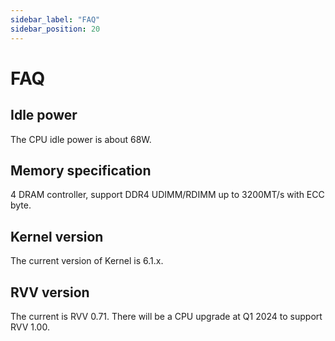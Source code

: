 ```yaml
---
sidebar_label: "FAQ"
sidebar_position: 20
---
```


# FAQ

## Idle power

The CPU idle power is about 68W.

## Memory specification

4 DRAM controller, support DDR4 UDIMM/RDIMM up to 3200MT/s with ECC byte.

## Kernel version

The current version of Kernel is 6.1.x.

## RVV version

The current is RVV 0.71. There will be a CPU upgrade at Q1 2024 to support RVV 1.00.
